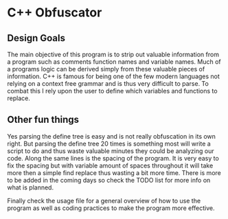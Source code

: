 C++ Obfuscator
======

## Design Goals

The main objective of this program is to strip out valuable information from a program such as comments function names and variable names. Much of a programs logic can be derived simply from these valuable pieces of information. C++ is famous for being one of the few modern languages not relying on a context free grammar and is thus very difficult to parse. To combat this I rely upon the user to define which variables and functions to replace. 

## Other fun things

Yes parsing the define tree is easy and is not really obfuscation in its own right. But parsing the define tree 20 times is something most will write a script to do and thus waste valuable minutes they could be analyzing our code. Along the same lines is the spacing of  the program. It is very easy to fix the spacing but with variable amount of spaces throughout it will take more then a simple find replace thus wasting a bit more time. There is more to be added in the coming days so check the TODO list for more info on what is planned.

Finally check the usage file for a general overview of how to use the program as well as coding practices to make the program more effective. 
